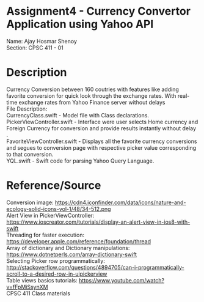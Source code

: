 # Assignment4 - Currency Convertor Application using Yahoo API
Name: Ajay Hosmar Shenoy<br />
Section: CPSC 411 - 01<br />
# Description 
Currency Conversion between 160 coutries with features like adding favorite conversion for quick look through the exchange rates. With real-time exchange rates from Yahoo Finance server without delays<br />
File Description:<br />
CurrencyClass.swift - Model file with Class declarations.<br />
PickerViewController.swift - Interface were user selects Home currency and Foreign Currency for conversion and provide results instantly without delay .<br />
FavoriteViewController.swift - Displays all the favorite currency conversions and segues to conversion page with respective picker value corresponding to that conversion.<br />
YQL.swift - Swift code for parsing Yahoo Query Language.<br />
# Reference/Source
Conversion image: https://cdn4.iconfinder.com/data/icons/nature-and-ecology-solid-icons-vol-1/48/34-512.png <br />
Alert View in PickerViewController: https://www.ioscreator.com/tutorials/display-an-alert-view-in-ios8-with-swift <br />
Threading for faster execution: https://developer.apple.com/reference/foundation/thread <br />
Array of dictionary and Dictionary manipulations: https://www.dotnetperls.com/array-dictionary-swift<br />
Selecting Picker row programmatically: http://stackoverflow.com/questions/4894705/can-i-programmatically-scroll-to-a-desired-row-in-uipickerview<br />
Table views basics tutorials: https://www.youtube.com/watch?v=fFpMiSsynXM <br />
CPSC 411 Class materials<br />
